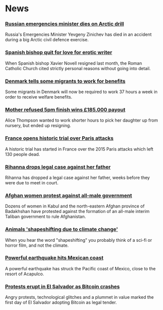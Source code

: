 # News
### [Russian emergencies minister dies on Arctic drill](https://www.bbc.com/news/58486791)
Russia's Emergencies Minister Yevgeny Zinichev has died in an accident during a big Arctic civil defence exercise.
### [Spanish bishop quit for love for erotic writer](https://www.bbc.com/news/58486790)
When Spanish bishop Xavier Novell resigned last month, the Roman Catholic Church cited strictly personal reasons without going into detail.
### [Denmark tells some migrants to work for benefits](https://www.bbc.com/news/world-europe-58484953)
Some migrants in Denmark will now be required to work 37 hours a week in order to receive welfare benefits.
### [Mother refused 5pm finish wins £185,000 payout](https://www.bbc.com/news/business-58473802)
Alice Thompson wanted to work shorter hours to pick her daughter up from nursery, but ended up resigning.
### [France opens historic trial over Paris attacks](https://www.bbc.com/news/world-europe-58486391)
A historic trial has started in France over the 2015 Paris attacks which left 130 people dead.
### [Rihanna drops legal case against her father](https://www.bbc.com/news/entertainment-arts-58491164)
Rihanna has dropped a legal case against her father, weeks before they were due to meet in court.
### [Afghan women protest against all-male government](https://www.bbc.com/news/world-asia-58490819)
Dozens of women in Kabul and the north-eastern Afghan province of Badakhshan have protested against the formation of an all-male interim Taliban government to rule Afghanistan.
### [Animals 'shapeshifting due to climate change'](https://www.bbc.com/news/newsbeat-58487050)
When you hear the word "shapeshifting" you probably think of a sci-fi or horror film, and not the climate.
### [Powerful earthquake hits Mexican coast](https://www.bbc.com/news/world-latin-america-58484951)
A powerful earthquake has struck the Pacific coast of Mexico, close to the resort of Acapulco. 
### [Protests erupt in El Salvador as Bitcoin crashes](https://www.bbc.com/news/business-58459098)
Angry protests, technological glitches and a plummet in value marked the first day of El Salvador adopting Bitcoin as legal tender.
